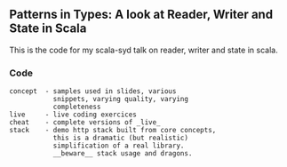 ## Patterns in Types: A look at Reader, Writer and State in Scala

This is the code for my scala-syd talk on reader, writer
and state in scala.

### Code

    concept  - samples used in slides, various
               snippets, varying quality, varying
               completeness
    live     - live coding exercices
    cheat    - complete versions of _live_
    stack    - demo http stack built from core concepts,
               this is a dramatic (but realistic)
               simplification of a real library.
               __beware__ stack usage and dragons.
